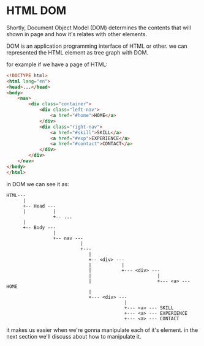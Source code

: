 # HTML DOM
Shortly, Document Object Model (DOM) determines the contents that will shown in page and how it's relates with other elements.

DOM is an application programming interface of HTML or other. we can represented the HTML element as tree graph with DOM.

for example if we have a page of HTML:
```html
<!DOCTYPE html>
<html lang="en">
<head>...</head>
<body>
    <nav>
        <div class="container">
            <div class="left-nav">
                <a href="#home">HOME</a>
            </div>
            <div class="right-nav">
                <a href="#skill">SKILL</a>
                <a href="#exp">EXPERIENCE</a>
                <a href="#contact">CONTACT</a>
            </div>
        </div>
    </nav>
</body>
</html>
```

in DOM we can see it as:

    HTML---
          |
          +-- Head ---
          |          |
                     +-- ...
          |
          +-- Body ---
                     |
                     +-- nav ---
                               |
                               +---
                                  |
                                  +-- <div> ---
                                  |           |
                                  |           +--- <div> ---
                                  |                        |
                                  |                        +--- <a> --- HOME
                                  |
                                  +--- <div> ---
                                               |
                                               +--- <a> --- SKILL
                                               +--- <a> --- EXPERIENCE
                                               +--- <a> --- CONTACT

it makes us easier when we're gonna manipulate each of it's element. in the next section we'll discuss about how to manipulate it.